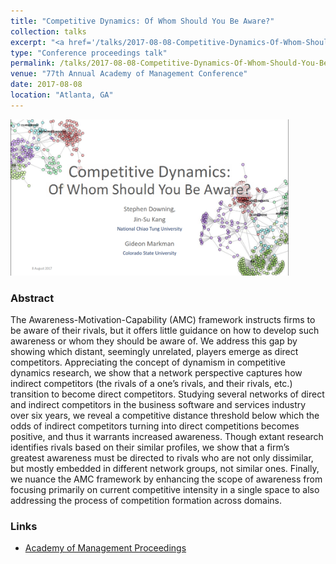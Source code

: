 ```yaml
---
title: "Competitive Dynamics: Of Whom Should You Be Aware?"
collection: talks
excerpt: "<a href='/talks/2017-08-08-Competitive-Dynamics-Of-Whom-Should-You-Be-Aware'><img src='/images/AOM2017_cover_slide_png.png' style='max-height:250px;'></a><br/><br/>Competition network analysis for early awareness of emerging rivals."
type: "Conference proceedings talk"
permalink: /talks/2017-08-08-Competitive-Dynamics-Of-Whom-Should-You-Be-Aware
venue: "77th Annual Academy of Management Conference"
date: 2017-08-08
location: "Atlanta, GA"
---
```


[<img src='/images/AOM2017_cover_slide_png.png' style="max-height:250px;">](/files/AOM_20170808_Downing_Kang_Markman_v2.pdf "Competitive Dynamics: Of Whom Should You Be Aware? Presentation Slides")

### Abstract 
The Awareness-Motivation-Capability (AMC) framework instructs firms to be aware of their rivals, but it offers little guidance on how to develop such awareness or whom they should be aware of. We address this gap by showing which distant, seemingly unrelated, players emerge as direct competitors. Appreciating the concept of dynamism in competitive dynamics research, we show that a network perspective captures how indirect competitors (the rivals of a one’s rivals, and their rivals, etc.) transition to become direct competitors. Studying several networks of direct and indirect competitors in the business software and services industry over six years, we reveal a competitive distance threshold below which the odds of indirect competitors turning into direct competitions becomes positive, and thus it warrants increased awareness. Though extant research identifies rivals based on their similar profiles, we show that a firm’s greatest awareness must be directed to rivals who are not only dissimilar, but mostly embedded in different network groups, not similar ones. Finally, we nuance the AMC framework by enhancing the scope of awareness from focusing primarily on current competitive intensity in a single space to also addressing the process of competition formation across domains.

### Links
* [Academy of Management Proceedings](http://proceedings.aom.org/content/2017/1/16381)


